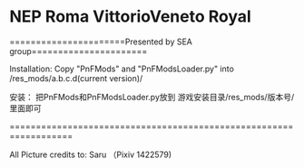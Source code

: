 ﻿# NEP Roma VittorioVeneto Royal

======================Presented by SEA group======================

Installation: 
Copy "PnFMods" and "PnFModsLoader.py" into /res_mods/a.b.c.d(current version)/

安装：
把PnFMods和PnFModsLoader.py放到
游戏安装目录/res_mods/版本号/ 
里面即可

==================================================================

All Picture credits to:
Saru （Pixiv 1422579)
